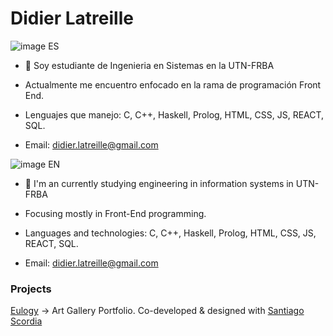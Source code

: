 <h1>Didier Latreille</h1>

![image](https://github.com/DidierLatreille/DidierLatreille/assets/62679664/e244aeb2-14d4-4747-a12e-cb1e2568f56a) ES

- 👋 Soy estudiante de Ingenieria en Sistemas en la UTN-FRBA

- Actualmente me encuentro enfocado en la rama de programación Front End.

- Lenguajes que manejo: C, C++, Haskell, Prolog, HTML, CSS, JS, REACT, SQL.

- Email: didier.latreille@gmail.com

![image](https://github.com/DidierLatreille/DidierLatreille/assets/62679664/057f6253-be3b-4c1d-912e-7b1077d67fc2) EN

- 👋 I'm an currently studying engineering in information systems in UTN-FRBA

- Focusing mostly in Front-End programming.

- Languages and technologies: C, C++, Haskell, Prolog, HTML, CSS, JS, REACT, SQL.

- Email: didier.latreille@gmail.com

<h3>Projects</h3>

<a href="https://eulogy.com.ar/" target="_blank">Eulogy</a> -> Art Gallery Portfolio. Co-developed & designed with <a href="https://github.com/Santiago-scordia" target="_blank">Santiago Scordia</a>

